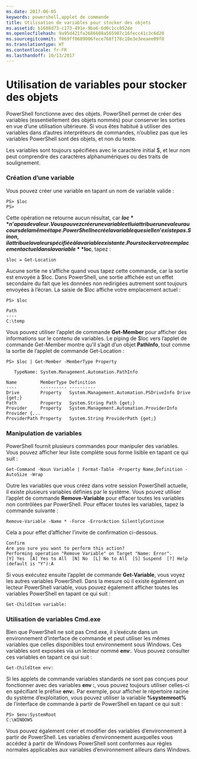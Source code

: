 ```yaml
---
ms.date: 2017-06-05
keywords: powershell,applet de commande
title: Utilisation de variables pour stocker des objets
ms.assetid: b1688d73-c173-491e-9ba6-6d0c1cc852de
ms.openlocfilehash: 9a95d421fa2686608a565987c16fecc41c3c6d20
ms.sourcegitcommit: f069ff0689006fece768f178c10e3e3eeaee09f0
ms.translationtype: HT
ms.contentlocale: fr-FR
ms.lasthandoff: 10/13/2017
---
```

# <a name="using-variables-to-store-objects"></a>Utilisation de variables pour stocker des objets
PowerShell fonctionne avec des objets. PowerShell permet de créer des variables (essentiellement des objets nommés) pour conserver les sorties en vue d’une utilisation ultérieure. Si vous êtes habitué à utiliser des variables dans d’autres interpréteurs de commandes, n’oubliez pas que les variables PowerShell sont des objets, et non du texte.

Les variables sont toujours spécifiées avec le caractère initial $, et leur nom peut comprendre des caractères alphanumériques ou des traits de soulignement.

### <a name="creating-a-variable"></a>Création d’une variable
Vous pouvez créer une variable en tapant un nom de variable valide :

```
PS> $loc
PS>
```

Cette opération ne retourne aucun résultat, car **$loc** n’a pas de valeur. Vous pouvez créer une variable et lui attribuer une valeur au cours de la même étape. PowerShell ne crée la variable que si elle n’existe pas. Sinon, il attribue la valeur spécifiée à la variable existante. Pour stocker votre emplacement actuel dans la variable **$loc**, tapez :

```
$loc = Get-Location
```

Aucune sortie ne s’affiche quand vous tapez cette commande, car la sortie est envoyée à $loc. Dans PowerShell, une sortie affichée est un effet secondaire du fait que les données non redirigées autrement sont toujours envoyées à l’écran. La saisie de $loc affiche votre emplacement actuel :

```
PS> $loc

Path
----
C:\temp
```

Vous pouvez utiliser l’applet de commande **Get-Member** pour afficher des informations sur le contenu de variables. Le piping de $loc vers l’applet de commande Get-Member montre qu’il s’agit d’un objet **PathInfo**, tout comme la sortie de l’applet de commande Get-Location :

```
PS> $loc | Get-Member -MemberType Property

   TypeName: System.Management.Automation.PathInfo

Name         MemberType Definition
----         ---------- ----------
Drive        Property   System.Management.Automation.PSDriveInfo Drive {get;}
Path         Property   System.String Path {get;}
Provider     Property   System.Management.Automation.ProviderInfo Provider {...
ProviderPath Property   System.String ProviderPath {get;}
```

### <a name="manipulating-variables"></a>Manipulation de variables
PowerShell fournit plusieurs commandes pour manipuler des variables. Vous pouvez afficher leur liste complète sous forme lisible en tapant ce qui suit :

```
Get-Command -Noun Variable | Format-Table -Property Name,Definition -AutoSize -Wrap
```

Outre les variables que vous créez dans votre session PowerShell actuelle, il existe plusieurs variables définies par le système. Vous pouvez utiliser l’applet de commande **Remove-Variable** pour effacer toutes les variables non contrôlées par PowerShell. Pour effacer toutes les variables, tapez la commande suivante :

```
Remove-Variable -Name * -Force -ErrorAction SilentlyContinue
```

Cela a pour effet d’afficher l’invite de confirmation ci-dessous.

```
Confirm
Are you sure you want to perform this action?
Performing operation "Remove Variable" on Target "Name: Error".
[Y] Yes  [A] Yes to All  [N] No  [L] No to All  [S] Suspend  [?] Help
(default is "Y"):A
```

Si vous exécutez ensuite l’applet de commande **Get-Variable**, vous voyez les autres variables PowerShell. Dans la mesure où il existe également un lecteur PowerShell variable, vous pouvez également afficher toutes les variables PowerShell en tapant ce qui suit :

```
Get-ChildItem variable:
```

### <a name="using-cmdexe-variables"></a>Utilisation de variables Cmd.exe
Bien que PowerShell ne soit pas Cmd.exe, il s’exécute dans un environnement d’interface de commande et peut utiliser les mêmes variables que celles disponibles tout environnement sous Windows. Ces variables sont exposées via un lecteur nommé **env**:. Vous pouvez consulter ces variables en tapant ce qui suit :

```
Get-ChildItem env:
```

Si les applets de commande variables standards ne sont pas conçues pour fonctionner avec des variables **env :**, vous pouvez toujours utiliser celles-ci en spécifiant le préfixe **env:**. Par exemple, pour afficher le répertoire racine du système d’exploitation, vous pouvez utiliser la variable **%systemroot%** de l’interface de commande à partir de PowerShell en tapant ce qui suit :

```
PS> $env:SystemRoot
C:\WINDOWS
```

Vous pouvez également créer et modifier des variables d’environnement à partir de PowerShell. Les variables d’environnement auxquelles vous accédez à partir de Windows PowerShell sont conformes aux règles normales applicables aux variables d’environnement ailleurs dans Windows.

